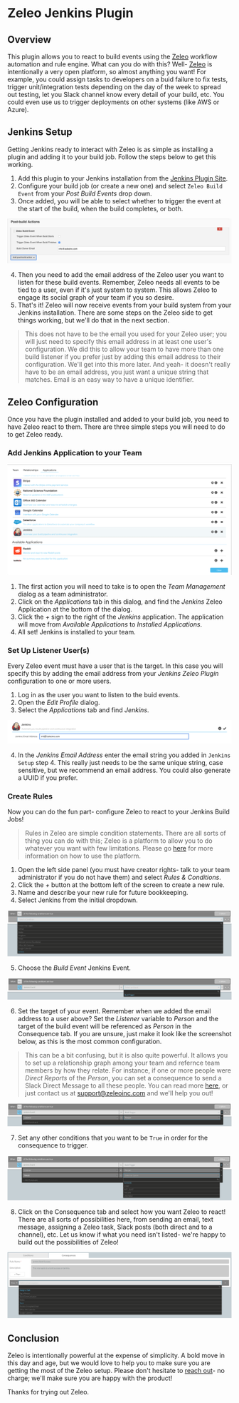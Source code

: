 # Zeleo Jenkins Plugin

## Overview
This plugin allows you to react to build events using the [Zeleo](https://www.zeleo.io) workflow automation and rule engine. What can you do with this? Well- [Zeleo](https://www.zeleo.io) is intentionally a very open platform, so almost anything you want! For example, you could assign tasks to developers on a buid failure to fix tests, trigger unit/integration tests depending on the day of the week to spread out testing, let you Slack channel know every detail of your build, etc. You could even use us to trigger deployments on other systems (like AWS or Azure).

## Jenkins Setup
Getting Jenkins ready to interact with Zeleo is as simple as installing a plugin and adding it to your build job. Follow the steps below to get this working.

1. Add this plugin to your Jenkins installation from the [Jenkins Plugin Site](https://plugins.jenkins.io/). 
2. Configure your build job (or create a new one) and select `Zeleo Build Event` from your _Post Build Events_ drop down.
3. Once added, you will be able to select whether to trigger the event at the start of the build, when the build completes, or both.

![Jenkins Plugin COnfiguration](https://raw.githubusercontent.com/Zeleo/zeleo-jenkins-plugin/master/.images/jenkins-plugin-config.png)

4. Then you need to add the email address of the Zeleo user you want to listen for these build events. Remember, Zeleo needs all events to be tied to a user, even if it's just system to system. This allows Zeleo to engage its social graph of your team if you so desire.
5. That's it! Zeleo will now receive events from your build system from your Jenkins installation. There are some steps on the Zeleo side to get things working, but we'll do that in the next section.

> This does not have to be the email you used for your Zeleo user; you will just need to specify this email address in at least one user's configuration. We did this to allow your team to have more than one build listener if you prefer just by adding this email address to their configuration. We'll get into this more later. And yeah- it doesn't really have to be an email address, you just want a unique string that matches. Email is an easy way to have a unique identifier.

## Zeleo Configuration
Once you have the plugin installed and added to your build job, you need to have Zeleo react to them. There are three simple steps you will need to do to get Zeleo ready.

### Add Jenkins Application to your Team

![Add Jenkins to your Team](https://raw.githubusercontent.com/Zeleo/zeleo-jenkins-plugin/master/.images/zeleo-jenkins-manage-team-dialog.png)

1. The first action you will need to take is to open the _Team Management_ dialog as a team administrator.
2. Click on the _Applications_ tab in this dialog, and find the _Jenkins_ Zeleo Application at the bottom of the dialog.
3. Click the _+_ sign to the right of the _Jenkins_ application. The application will move from _Available Applications_ to _Installed Applications_. 
4. All set! Jenkins is installed to your team.

### Set Up Listener User(s)
Every Zeleo event must have a user that is the target. In this case you will specify this by adding the email address from your _Jenkins Zeleo Plugin_ configuration to one or more users.

1. Log in as the user you want to listen to the buid events.
2. Open the _Edit Profile_ dialog.
3. Select the _Applications_ tab and find _Jenkins_.

![Enter Jenkins Email](https://raw.githubusercontent.com/Zeleo/zeleo-jenkins-plugin/master/.images/zeleo-jenkins-email.png)

4. In the _Jenkins Email Address_ enter the email string you added in `Jenkins Setup` step 4. This really just needs to be the same unique string, case sensitive, but we recommend an email address. You could also generate a UUID if you prefer.

### Create Rules
Now you can do the fun part- configure Zeleo to react to your Jenkins Build Jobs!

> Rules in Zeleo are simple condition statements. There are all sorts of thing you can do with this; Zeleo is a platform to allow you to do whatever you want with few limitations. Please go [here](https://zeleo.github.io/zeleo/) for more information on how to use the platform.

1. Open the left side panel (you must have creator rights- talk to your team administrator if you do not have them) and select _Rules & Conditions_.
2. Click the _+_ button at the bottom left of the screen to create a new rule.
3. Name and describe your new rule for future bookkeeping. 
4. Select Jenkins from the initial dropdown.

![Jenkins Plugin Event](https://raw.githubusercontent.com/Zeleo/zeleo-jenkins-plugin/master/.images/zeleo-jenkins-initial-rule.png)

5. Choose the _Build Event_ Jenkins Event.

![Jenkins Build Event](https://raw.githubusercontent.com/Zeleo/zeleo-jenkins-plugin/master/.images/zeleo-jenkins-build-trigger.png)

6. Set the target of your event. Remember when we added the email address to a user above? Set the _Listener_ variable to _Person_ and the target of the build event will be referenced as _Person_ in the Consequence tab. If you are unsure, just make it look like the screenshot below, as this is the most common configuration.
> This can be a bit confusing, but it is also quite powerful. It allows you to set up a relationship graph among your team and refernce team members by how they relate. For instance, if one or more people were _Direct Reports_ of the _Person_, you can set a consequence to send a Slack Direct Message to all these people. You can read more [here](https://medium.com/zeleo/a-web-of-relationships-leveraging-the-zeleo-social-graph-5960f6fb8657), or just contact us at support@zeleoinc.com and we'll help you out!

![Person Variable](https://raw.githubusercontent.com/Zeleo/zeleo-jenkins-plugin/master/.images/zeleo-jenkins-person-rule.png)

7. Set any other conditions that you want to be `True` in order for the consequence to trigger.

![Example Conditions](https://raw.githubusercontent.com/Zeleo/zeleo-jenkins-plugin/master/.images/zeleo-jenkins-rule-success.png)

8. Click on the Consequence tab and select how you want Zeleo to react! There are all sorts of possibilities here, from sending an email, text message, assigning a Zeleo task, Slack posts (both direct and to a channel), etc. Let us know if what you need isn't listed- we're happy to build out the possibilities of Zeleo!

![Consequence](https://raw.githubusercontent.com/Zeleo/zeleo-jenkins-plugin/master/.images/zeleo-jenkins-consequence.png)

## Conclusion
Zeleo is intentionally powerful at the expense of simplicity. A bold move in this day and age, but we would love to help you to make sure you are getting the most of the Zeleo setup. Please don't hesitate to [reach out](mailto:support@zeleoinc.com)- no charge; we'll make sure you are happy with the product!

Thanks for trying out Zeleo.


